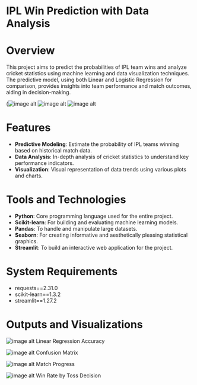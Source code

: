 # IPL Win Prediction with Data Analysis

# Overview
This project aims to predict the probabilities of IPL team wins and analyze cricket statistics using machine learning and data visualization techniques. The predictive model, using both Linear and Logistic Regression for comparison, provides insights into team performance and match outcomes, aiding in decision-making.

(![image alt](https://github.com/brandenmac/IPL-Win-Predictor/blob/11ecbfe97d842bddfb07f3ddbd496ba9dff5cc69/4.9.png)
![image alt](https://github.com/brandenmac/IPL-Win-Predictor/blob/11ecbfe97d842bddfb07f3ddbd496ba9dff5cc69/4.10.png)
![image alt](https://github.com/brandenmac/IPL-Win-Predictor/blob/11ecbfe97d842bddfb07f3ddbd496ba9dff5cc69/4.11.png)

# Features
- **Predictive Modeling**: Estimate the probability of IPL teams winning based on historical match data.
- **Data Analysis**: In-depth analysis of cricket statistics to understand key performance indicators.
- **Visualization**: Visual representation of data trends using various plots and charts.


# Tools and Technologies
- **Python**: Core programming language used for the entire project.
- **Scikit-learn**: For building and evaluating machine learning models.
- **Pandas**: To handle and manipulate large datasets.
- **Seaborn**: For creating informative and aesthetically pleasing statistical graphics.
- **Streamlit**: To build an interactive web application for the project.

# System Requirements

- requests==2.31.0
- scikit-learn==1.3.2
- streamlit==1.27.2

# Outputs and Visualizations
![image alt](https://github.com/brandenmac/IPL-Win-Predictor/blob/11ecbfe97d842bddfb07f3ddbd496ba9dff5cc69/4.8.png)
Linear Regression Accuracy<br>

![image alt](https://github.com/brandenmac/IPL-Win-Predictor/blob/11ecbfe97d842bddfb07f3ddbd496ba9dff5cc69/4.7.png)
Confusion Matrix<br>

![image alt](https://github.com/brandenmac/IPL-Win-Predictor/blob/11ecbfe97d842bddfb07f3ddbd496ba9dff5cc69/image006.png)
 Match Progress<br>

![image alt](https://github.com/brandenmac/IPL-Win-Predictor/blob/11ecbfe97d842bddfb07f3ddbd496ba9dff5cc69/image003.png)
Win Rate by Toss Decision<br>





























